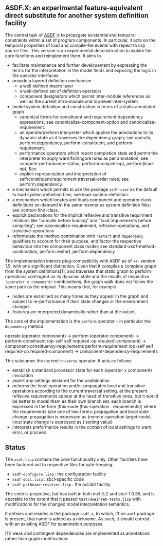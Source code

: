 <head>
 <title>ASDF.eXperimental</title>
</head>

ASDF.X: an experimental feature-equivalent direct substitute for another system definition facility
-------

The central task of [ASDF](http://common-lisp.net/project/asdf/getting-started.htm) is to 
propagate existential and temporal constraints within a set of program components.
In particular, it acts on the temporal properties of load and compile-file events
with repect to lisp source files. 
This version is an experimental deconstruction to isolate the core functions
and reimplement them. It aims to

*   facilitate maintenance and further developement by expressing the terms for
the interpretation in the model fields and exposing the logic in the operator interfaces
*   provide a layered definition mechanism
    *   a well-defined macro layer
    *   a well-defined set of definition operators
    *   component designators which permit inter-module references as well as the current
intra-module and top-level inter-system
*   model system definition and construction in terms of a static annotated graph
    *   canonical forms for constituent and requirement dependency expressions; see
canonicalize-component-option and canonicalize-requirement.
    *   an operate/perform interpreter which applies the annotations to its
dynamic state as it traverses the dependency graph; see operate, perform.dependency, 
perform-constituent, and perform-requirement.
    *   performance operators which report completion state and permit the interpreter
to apply warn/fail/ingore rules as per annotation; see compute-performance-status,
perform(compile-op), perform(load-op), &co
    *   explicit representation and interpretation of self/constituent/requirement
traversal-order rules; see perform.dependency.
*   a mechanism which permits to use the package `asdf-user` as the default to load
system definition files; see load-system-definition.
*   a mechanism which locates and loads component and operator class definitions on-demand
in the same manner as system definition files; see context-find-class.
*   explicit declarations for the implicit reflexive and transitive requirment relations
like "compile before loading" and "load requirements before compiling"; see canonicalize-requirement,
reflexive-operations, and transitive-operations
*   reformulate the method combination with `restart` and `dependency` qualifiers to account
for their purpose, and factor the respective behaviour into the component class model; see
standard-asdf-method-combination, perform.restart, perform.dependency


The implementation intends plug-compatibility with ASDF as of +/- version 1.5,
with one significant distinction. Given that it compiles a complete graph
from the system definitions[1], and traverses that static graph to perform
operations contingent on its dynamic state and the results of respective
`(operator x component)` combinations, the graph walk does not follow the same
path as the original. This means that, for example

*   nodes are examined as many times as they appear in the graph and subject to
re-performance if their state changes or the environment changes
*   featurea are interpreted dynamically rather than at the outset.

The core of the implementation is the `perform` operator - in particular the `dependency`
method:

  operate (operator component)
  -> perform (operator component)
     -> perform-constituent (op-self self required-op required-component)
        -> component-constituency-requirements
        perform-requirement (op-self self required-op required-component)
        -> component-dependency-requirements

This subsumes the current `traverse` operator. It acts as follows

*   establish a standard processor state for each (operator x component) invocation
*   assert any settings declared for the combination
*   peforms the local operation and/or propagates local and transitive operations according to
the current traversal setting. at the present reflexive requirements appear at the head of
transitive ones, but it would be better to model them as their own branch set. each branch is
expressed in the form
    (this-node (this-operation . requirements))
where the requirements take one of two forms: propagation and local state change.
propagation is expressed as
    (remote-operation target-node)
local state change is expressed as
    (:setting value)
*   interprets preformance results in the context of local settings to warn, error, or proceed.


Status
------

The `asdf.lisp` contains the core functionality only. Other facilities have been factored
out to respective files for safe-keeping.

*   `asdf-configure.lisp` : the configuration facility
*   `asdf-sbcl.lisp` : sbcl-specific code
*   `asdf-pathname-resolver.lisp` : the aol/abl facility

The code is projective, but has built in both mcl-5.2 and sbcl-1.0.35, and is
operable to the extent that it passed `test/dweinreb-tests.lisp` with modifications for
the changed model interpretation semantics.

It defines and resides in the package `asdf.x`, to which, iff no `asdf` package is present, that name
is added as a nickname. As such, it should coexist with an exisiting ASDF for examination
purposes.



[1]: weak and contingent dependencies are implemented as annotations rather
 than graph modifications.

